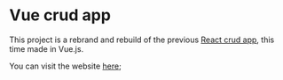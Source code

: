 # Vue crud app
This project is a rebrand and rebuild of the previous [React crud app]('https://github.com/MarcoDiGio/crud-app'), 
this time made in Vue.js.

You can visit the website [here]('https://marcodigio.github.io/vue-crud-app');
